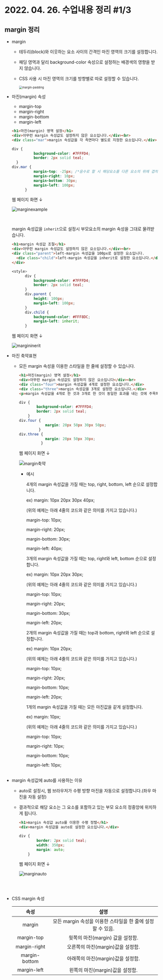 # 2022. 04. 26. 수업내용 정리 #1/3

## margin 정리



+ margin

  * 테두리(block)와 이웃하는 요소 사이의 간격인 마진 영역의 크기를 설정합니다. 

  * 패딩 영역과 달리 background-color 속성으로 설정하는 배경색의 영향을 받지 않습니다. 

  * CSS 사용 시 마진 영역의 크기를 방향별로 따로 설정할 수 있습니다.

    <img src="../images/2022-04-27-class8(margin,padding,position)/margin-padding.png" alt="margin-padding" style="zoom:67%;" />

+ 마진(margin) 속성

  * margin-top
  * margin-right
  * margin-bottom
  * margin-left 

  ```html
  <h1>마진(margin) 영역 설정</h1>
  <div>아무런 margin 속성값도 설정하지 않은 요소입니다.</div><br>
  <div class="mar">margin 속성값을 각 측면마다 별도로 지정한 요소입니다.</div>
  ```

  ```css
  div {
  			background-color: #7FFFD4;
  			border: 2px solid teal;
  	}
  div.mar {
  			margin-top: -25px; /*음수로 할 시 해당요소를 다른 요소의 위에 겹치게 할 수도 있습니다.*/
  			margin-right: 10px;
  			margin-bottom: 30px;
  			margin-left: 100px;
  		}
  ```

  웹 페이지 화면 ↓

  ![marginexample](../images/2022-04-27-class8(margin,padding,position)/marginexample-16510353879533.png)

  <br>

  margin 속성값을 `inherit`으로 설정시 부모요소의 margin 속성을 그대로 물려받습니다.

  ```html
  <h1>margin 속성값 조절</h1>
  <div>아무런 margin 속성값도 설정하지 않은 요소입니다.</div><br>
  <div class="parent">left-margin 속성값을 100px로 설정한 요소입니다.
  	<div class="child">left-margin 속성값을 inherit로 설정한 요소입니다.</div>
  </div>
  ```

  ```css
  <style>
  		div {
  			background-color: #7FFFD4;
  			border: 2px solid teal;
  		}
  		div.parent {
  			height: 100px;
  			margin-left: 100px;
  		}
  		div.child {
  			background-color: #FFF8DC;
  			margin-left: inherit;
  		}
  ```

  웹 페이지 화면 ↓

  ![margininerit](../images/2022-04-27-class8(margin,padding,position)/margininerit.png)

+ 마진 축약표현

  * 모든  margin 속성을 이용한 스타일을 한 줄에 설정할 수 있습니다.

    ```html
    <h1>마진(margin) 영역 설정</h1>
    <div>아무런 margin 속성값도 설정하지 않은 요소입니다</div><br>
    <div class="four">margin 속성값을 4개로 설정한 요소입니다.</div>
    <div class="three">margin 속성값을 3개로 설정한 요소입니다.</div>
    <p>margin 속성값을 4개로 한 것과 3개로 한 것이 동일한 효과를 내는 것에 주목하세요!</p>
    ```

    ```css
    div {
    		background-color: #7FFFD4;
    		border: 2px solid teal;
    	}
    div.four { 
        		margin: 20px 50px 30px 50px; 
             }
    div.three { 
        		margin: 20px 50px 30px; 
    		  }
    ```

    웹 페이지 화면 ↓

    <img src="../images/2022-04-27-class8(margin)/margin축약.png" alt="margin축약"  />

    - 예시

      4개의 margin 속성값을 가질 때는 top, right, bottom, left 순으로 설정합니다.<br>

      ex) margin: 10px 20px 30px 40px;<br>

      (위의 예제는 아래 4줄의 코드와 같은 의미를 가지고 있습니다.)<br>

      margin-top: 10px;<br>

      margin-right: 20px;<br>

      margin-bottom: 30px;<br>

      margin-left: 40px;<br>

       

      3개의 margin 속성값을 가질 때는 top, right와 left, bottom 순으로 설정합니다.<br>

      ex) margin: 10px 20px 30px;<br>

      (위의 예제는 아래 4줄의 코드와 같은 의미를 가지고 있습니다.)<br>

      margin-top: 10px;<br>

      margin-right: 20px;<br>

      margin-bottom: 30px;<br>

      margin-left: 20px;<br>

       

      2개의 margin 속성값을 가질 때는 top과 bottom, right와 left 순으로 설정합니다.<br>

      ex) margin: 10px 20px;<br>

      (위의 예제는 아래 4줄의 코드와 같은 의미를 가지고 있습니다.)<br>

      margin-top: 10px;<br>

      margin-right: 20px;<br>

      margin-bottom: 10px;<br>

      margin-left: 20px;<br>

       

      1개의 margin 속성값을 가질 때는 모든 마진값을 같게 설정합니다.<br>

      ex) margin: 10px;<br>

      (위의 예제는 아래 4줄의 코드와 같은 의미를 가지고 있습니다.)<br>

      margin-top: 10px;<br>

      margin-right: 10px;<br>

      margin-bottom: 10px;<br>

      margin-left: 10px;<br><br>

+ margin 속성값에 auto를 사용하는 이유

  * auto로 설정시, 웹 브라우저가 수평 방향 마진을 자동으로 설정합니다.(좌우 마진을 자동 설정)

  * 결과적으로 해당 요소는 그 요소를 포함하고 있는 부모 요소의 정중앙에 위치하게 됩니다. 

    ```html
    <h1>margin 속성값 auto를 이용한 수평 정렬</h1>
    <div>margin 속성값을 auto로 설정한 요소입니다.</div>
    ```

    ```css
    div {
            border: 2px solid teal;
            width: 350px;
            margin: auto;
    	}
    ```

    웹 페이지 화면 ↓

    ![marginauto](../images/2022-04-27-class8(margin)/marginauto.png)

    <br><br>

+ CSS margin 속성

  |     속성      |                            설명                            |
  | :-----------: | :--------------------------------------------------------: |
  |    margin     | 모든 margin 속성을 이용한 스타일을 한 줄에 설정할 수 있음. |
  |  margin-top   |              윗쪽의 마진(margin) 값을 설정함.              |
  | margin-right  |             오른쪽의 마진(margin)값을 설정함.              |
  | margin-bottom |             아래쪽의 마진(margin)값을 설정함.              |
  |  margin-left  |              왼쪽의 마진(margin)값을 설정함.               |